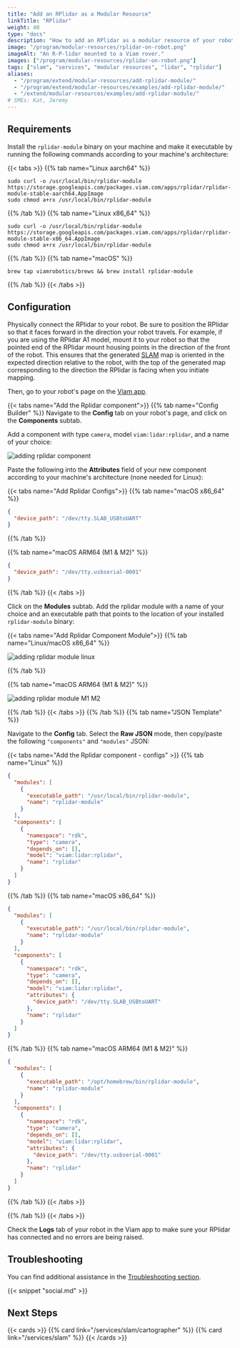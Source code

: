 ```yaml
---
title: "Add an RPlidar as a Modular Resource"
linkTitle: "RPlidar"
weight: 40
type: "docs"
description: "How to add an RPlidar as a modular resource of your robot."
image: "/program/modular-resources/rplidar-on-robot.png"
imageAlt: "An R-P-lidar mounted to a Viam rover."
images: ["/program/modular-resources/rplidar-on-robot.png"]
tags: ["slam", "services", "modular resources", "lidar", "rplidar"]
aliases:
  - "/program/extend/modular-resources/add-rplidar-module/"
  - "/program/extend/modular-resources/examples/add-rplidar-module/"
  - "/extend/modular-resources/examples/add-rplidar-module/"
# SMEs: Kat, Jeremy
---
```


## Requirements

Install the `rplidar-module` binary on your machine and make it executable by running the following commands according to your machine's architecture:

{{< tabs >}}
{{% tab name="Linux aarch64" %}}

```{class="command-line" data-prompt="$"}
sudo curl -o /usr/local/bin/rplidar-module https://storage.googleapis.com/packages.viam.com/apps/rplidar/rplidar-module-stable-aarch64.AppImage
sudo chmod a+rx /usr/local/bin/rplidar-module
```

{{% /tab %}}
{{% tab name="Linux x86_64" %}}

```{class="command-line" data-prompt="$"}
sudo curl -o /usr/local/bin/rplidar-module https://storage.googleapis.com/packages.viam.com/apps/rplidar/rplidar-module-stable-x86_64.AppImage
sudo chmod a+rx /usr/local/bin/rplidar-module
```

{{% /tab %}}
{{% tab name="macOS" %}}

```{class="command-line" data-prompt="$"}
brew tap viamrobotics/brews && brew install rplidar-module
```

{{% /tab %}}
{{< /tabs >}}

## Configuration

Physically connect the RPlidar to your robot.
Be sure to position the RPlidar so that it faces forward in the direction your robot travels.
For example, if you are using the RPlidar A1 model, mount it to your robot so that the pointed end of the RPlidar mount housing points in the direction of the front of the robot.
This ensures that the generated [SLAM](/services/slam/) map is oriented in the expected direction relative to the robot, with the top of the generated map corresponding to the direction the RPlidar is facing when you initiate mapping.

Then, go to your robot's page on the [Viam app](https://app.viam.com/).

{{< tabs name="Add the Rplidar component">}}
{{% tab name="Config Builder" %}}
Navigate to the **Config** tab on your robot's page, and click on the **Components** subtab.

Add a component with type `camera`, model `viam:lidar:rplidar`, and a name of your choice:

![adding rplidar component](/extend/modular-resources/add-rplidar/add-rplidar-component-ui.png)

Paste the following into the **Attributes** field of your new component according to your machine's architecture (none needed for Linux):

{{< tabs name="Add Rplidar Configs">}}
{{% tab name="macOS x86_64" %}}

```json
{
  "device_path": "/dev/tty.SLAB_USBtoUART"
}
```

{{% /tab %}}

{{% tab name="macOS ARM64 (M1 & M2)" %}}

```json
{
  "device_path": "/dev/tty.usbserial-0001"
}
```

{{% /tab %}}
{{< /tabs >}}

Click on the **Modules** subtab. Add the rplidar module with a name of your choice and an executable path that points to the location of your installed `rplidar-module` binary:

{{< tabs name="Add Rplidar Component Module">}}
{{% tab name="Linux/macOS x86_64" %}}

![adding rplidar module linux](/extend/modular-resources/add-rplidar/add-rplidar-module-ui-linux.png)

{{% /tab %}}

{{% tab name="macOS ARM64 (M1 & M2)" %}}

![adding rplidar module M1 M2](/extend/modular-resources/add-rplidar/add-rplidar-module-ui-M1-M2.png)

{{% /tab %}}
{{< /tabs >}}
{{% /tab %}}
{{% tab name="JSON Template" %}}

Navigate to the **Config** tab.
Select the **Raw JSON** mode, then copy/paste the following `"components"` and `"modules"` JSON:

  {{< tabs name="Add the Rplidar component - configs" >}}
  {{% tab name="Linux" %}}

  ```json
  {
    "modules": [
      {
        "executable_path": "/usr/local/bin/rplidar-module",
        "name": "rplidar-module"
      }
    ],
    "components": [
      {
        "namespace": "rdk",
        "type": "camera",
        "depends_on": [],
        "model": "viam:lidar:rplidar",
        "name": "rplidar"
      }
    ]
  }
  ```

  {{% /tab %}}
  {{% tab name="macOS x86_64" %}}

  ```json
  {
    "modules": [
      {
        "executable_path": "/usr/local/bin/rplidar-module",
        "name": "rplidar-module"
      }
    ],
    "components": [
      {
        "namespace": "rdk",
        "type": "camera",
        "depends_on": [],
        "model": "viam:lidar:rplidar",
        "attributes": {
          "device_path": "/dev/tty.SLAB_USBtoUART"
        },
        "name": "rplidar"
      }
    ]
  }
  ```

  {{% /tab %}}
  {{% tab name="macOS ARM64 (M1 & M2)" %}}

  ```json
  {
    "modules": [
      {
        "executable_path": "/opt/homebrew/bin/rplidar-module",
        "name": "rplidar-module"
      }
    ],
    "components": [
      {
        "namespace": "rdk",
        "type": "camera",
        "depends_on": [],
        "model": "viam:lidar:rplidar",
        "attributes": {
          "device_path": "/dev/tty.usbserial-0001"
        },
        "name": "rplidar"
      }
    ]
  }
  ```

  {{% /tab %}}
  {{< /tabs >}}

{{% /tab %}}
{{< /tabs >}}

Check the **Logs** tab of your robot in the Viam app to make sure your RPlidar has connected and no errors are being raised.

## Troubleshooting

You can find additional assistance in the [Troubleshooting section](/appendix/troubleshooting/).

{{< snippet "social.md" >}}

## Next Steps

{{< cards >}}
  {{% card link="/services/slam/cartographer" %}}
  {{% card link="/services/slam" %}}
{{< /cards >}}
